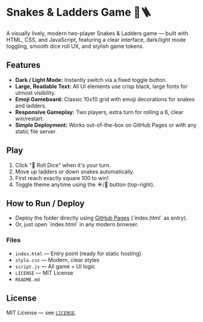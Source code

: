 # Snakes & Ladders Game 🐍🪜

A visually lively, modern two-player Snakes & Ladders game — built with HTML, CSS, and JavaScript, featuring a clear interface, dark/light mode toggling, smooth dice roll UX, and stylish game tokens.

## Features

- **Dark / Light Mode:** Instantly switch via a fixed toggle button.
- **Large, Readable Text:** All UI elements use crisp black, large fonts for utmost visibility.
- **Emoji Gameboard:** Classic 10x10 grid with emoji decorations for snakes and ladders.
- **Responsive Gameplay:** Two players, extra turn for rolling a 6, clear win/restart.
- **Simple Deployment:** Works out-of-the-box on GitHub Pages or with any static file server.

## Play

1. Click "🎲 Roll Dice" when it's your turn.
2. Move up ladders or down snakes automatically.
3. First reach exactly square 100 to win!
4. Toggle theme anytime using the ☀️/🌙 button (top-right).

## How to Run / Deploy

- Deploy the folder directly using [GitHub Pages](https://pages.github.com/) (\`index.html\` as entry).
- Or, just open \`index.html\` in any modern browser.

### Files

- `index.html` &mdash; Entry point (ready for static hosting)
- `style.css` &mdash; Modern, clear styles
- `script.js` &mdash; All game + UI logic
- `LICENSE` &mdash; MIT License
- `README.md`

## License

MIT License — see [`LICENSE`](./LICENSE).